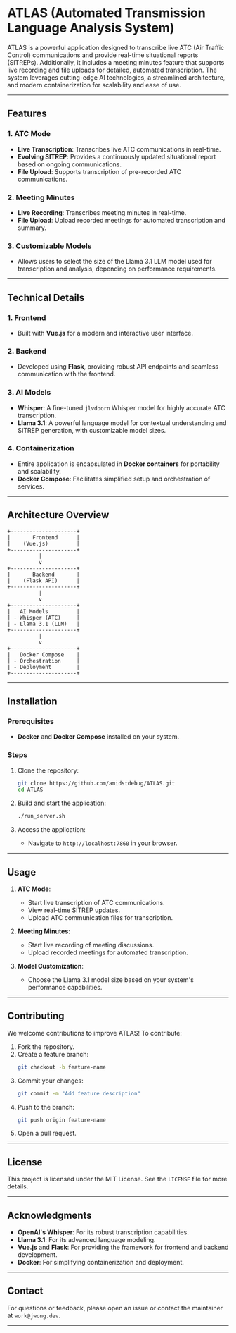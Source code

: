 # ATLAS (Automated Transmission Language Analysis System)

ATLAS is a powerful application designed to transcribe live ATC (Air Traffic Control) communications and provide real-time situational reports (SITREPs). Additionally, it includes a meeting minutes feature that supports live recording and file uploads for detailed, automated transcription. The system leverages cutting-edge AI technologies, a streamlined architecture, and modern containerization for scalability and ease of use.

---

## Features

### 1. **ATC Mode**
- **Live Transcription**: Transcribes live ATC communications in real-time.
- **Evolving SITREP**: Provides a continuously updated situational report based on ongoing communications.
- **File Upload**: Supports transcription of pre-recorded ATC communications.

### 2. **Meeting Minutes**
- **Live Recording**: Transcribes meeting minutes in real-time.
- **File Upload**: Upload recorded meetings for automated transcription and summary.

### 3. **Customizable Models**
- Allows users to select the size of the Llama 3.1 LLM model used for transcription and analysis, depending on performance requirements.

---

## Technical Details

### 1. **Frontend**
- Built with **Vue.js** for a modern and interactive user interface.

### 2. **Backend**
- Developed using **Flask**, providing robust API endpoints and seamless communication with the frontend.

### 3. **AI Models**
- **Whisper**: A fine-tuned `jlvdoorn` Whisper model for highly accurate ATC transcription.
- **Llama 3.1**: A powerful language model for contextual understanding and SITREP generation, with customizable model sizes.

### 4. **Containerization**
- Entire application is encapsulated in **Docker containers** for portability and scalability.
- **Docker Compose**: Facilitates simplified setup and orchestration of services.

---

## Architecture Overview

```text
+---------------------+
|       Frontend      |
|    (Vue.js)         |
+---------------------+
          |
          v
+---------------------+
|       Backend       |
|    (Flask API)      |
+---------------------+
          |
          v
+---------------------+
|   AI Models         |
| - Whisper (ATC)     |
| - Llama 3.1 (LLM)   |
+---------------------+
          |
          v
+---------------------+
|   Docker Compose    |
| - Orchestration     |
| - Deployment        |
+---------------------+
```

---

## Installation

### Prerequisites
- **Docker** and **Docker Compose** installed on your system.

### Steps
1. Clone the repository:
   ```bash
   git clone https://github.com/amidstdebug/ATLAS.git
   cd ATLAS
   ```

2. Build and start the application:
   ```bash
   ./run_server.sh
   ```

3. Access the application:
   - Navigate to `http://localhost:7860` in your browser.

---

## Usage

1. **ATC Mode**:
   - Start live transcription of ATC communications.
   - View real-time SITREP updates.
   - Upload ATC communication files for transcription.

2. **Meeting Minutes**:
   - Start live recording of meeting discussions.
   - Upload recorded meetings for automated transcription.

3. **Model Customization**:
   - Choose the Llama 3.1 model size based on your system's performance capabilities.

---

## Contributing

We welcome contributions to improve ATLAS! To contribute:
1. Fork the repository.
2. Create a feature branch:
   ```bash
   git checkout -b feature-name
   ```
3. Commit your changes:
   ```bash
   git commit -m "Add feature description"
   ```
4. Push to the branch:
   ```bash
   git push origin feature-name
   ```
5. Open a pull request.

---

## License

This project is licensed under the MIT License. See the `LICENSE` file for more details.

---

## Acknowledgments

- **OpenAI's Whisper**: For its robust transcription capabilities.
- **Llama 3.1**: For its advanced language modeling.
- **Vue.js** and **Flask**: For providing the framework for frontend and backend development.
- **Docker**: For simplifying containerization and deployment.

---

## Contact

For questions or feedback, please open an issue or contact the maintainer at `work@jwong.dev`.

---

